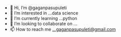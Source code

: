 - 👋 Hi, I’m @gaganpasupuleti
- 👀 I’m interested in ...data science
- 🌱 I’m currently learning ...python
- 💞️ I’m looking to collaborate on ...
- 📫 How to reach me ...gaganpasupuleti@gmail.com

<!---
gaganpasupuleti/gaganpasupuleti is a ✨ special ✨ repository because its `README.md` (this file) appears on your GitHub profile.
You can click the Preview link to take a look at your changes.
--->
